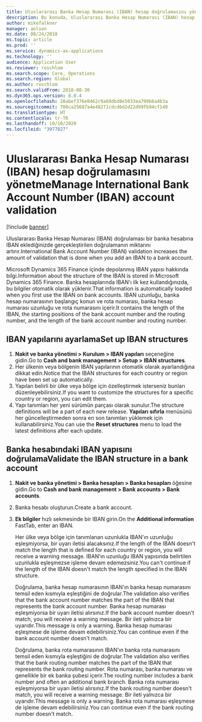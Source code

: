 ```yaml
---
title: Uluslararası Banka Hesap Numarası (IBAN) hesap doğrulamasını yönetme
description: Bu konuda, Uluslararası Banka Hesap Numarası (IBAN) hesap doğrulamasını yönetme işlemi açıklanmaktadır.
author: mikefalkner
manager: aolson
ms.date: 08/24/2018
ms.topic: article
ms.prod: ''
ms.service: dynamics-ax-applications
ms.technology: ''
audience: Application User
ms.reviewer: roschlom
ms.search.scope: Core, Operations
ms.search.region: Global
ms.author: roschlom
ms.search.validFrom: 2018-08-30
ms.dyn365.ops.version: 8.0.4
ms.openlocfilehash: 28abef376e8462c9a69dbd8e5033ea799b6a4b3a
ms.sourcegitcommit: 708ca25687a4e48271cdcd6d2d22d99fb94cf140
ms.translationtype: HT
ms.contentlocale: tr-TR
ms.lasthandoff: 10/10/2020
ms.locfileid: "3977827"
---
```

# <a name="manage-international-bank-account-number-iban-account-validation"></a><span data-ttu-id="ff31a-103">Uluslararası Banka Hesap Numarası (IBAN) hesap doğrulamasını yönetme</span><span class="sxs-lookup"><span data-stu-id="ff31a-103">Manage International Bank Account Number (IBAN) account validation</span></span>

[!include [banner](../includes/banner.md)]

<span data-ttu-id="ff31a-104">Uluslararası Banka Hesap Numarası (IBAN) doğrulaması bir banka hesabına IBAN eklediğinizde gerçekleştirilen doğrulamanın miktarını artırır.</span><span class="sxs-lookup"><span data-stu-id="ff31a-104">International Bank Account Number (IBAN) validation increases the amount of validation that is done when you add an IBAN to a bank account.</span></span>

<span data-ttu-id="ff31a-105">Microsoft Dynamics 365 Finance içinde depolanmış IBAN yapısı hakkında bilgi.</span><span class="sxs-lookup"><span data-stu-id="ff31a-105">Information about the structure of the IBAN is stored in Microsoft Dynamics 365 Finance.</span></span> <span data-ttu-id="ff31a-106">Banka hesaplarında IBAN'ı ilk kez kullandığınızda, bu bilgiler otomatik olarak yüklenir.</span><span class="sxs-lookup"><span data-stu-id="ff31a-106">That information is automatically loaded when you first use the IBAN on bank accounts.</span></span> <span data-ttu-id="ff31a-107">IBAN uzunluğu, banka hesap numarasının başlangıç konun ve rota numarası, banka hesap numarası uzunluğu ve rota numarasını içerir.</span><span class="sxs-lookup"><span data-stu-id="ff31a-107">It contains the length of the IBAN, the starting positions of the bank account number and the routing number, and the length of the bank account number and routing number.</span></span>

## <a name="set-up-iban-structures"></a><span data-ttu-id="ff31a-108">IBAN yapılarını ayarlama</span><span class="sxs-lookup"><span data-stu-id="ff31a-108">Set up IBAN structures</span></span>

1. <span data-ttu-id="ff31a-109">**Nakit ve banka yönetimi \> Kurulum \> IBAN yapıları** seçeneğine gidin.</span><span class="sxs-lookup"><span data-stu-id="ff31a-109">Go to **Cash and bank management \> Setup \> IBAN structures**.</span></span>
2. <span data-ttu-id="ff31a-110">Her ülkenin veya bölgenin IBAN yapılarının otomatik olarak ayarlandığına dikkat edin.</span><span class="sxs-lookup"><span data-stu-id="ff31a-110">Notice that the IBAN structures for each country or region have been set up automatically.</span></span>
3. <span data-ttu-id="ff31a-111">Yapıları belirli bir ülke veya bölge için özelleştirmek isterseniz bunları düzenleyebilirsiniz.</span><span class="sxs-lookup"><span data-stu-id="ff31a-111">If you want to customize the structures for a specific country or region, you can edit them.</span></span>
4. <span data-ttu-id="ff31a-112">Yapı tanımları her yeni sürümün parçası olarak sunulur.</span><span class="sxs-lookup"><span data-stu-id="ff31a-112">The structure definitions will be a part of each new release.</span></span> <span data-ttu-id="ff31a-113">**Yapıları sıfırla** menüsünü her güncelleştirmeden sonra en son tanımları yüklemek için kullanabilirsiniz.</span><span class="sxs-lookup"><span data-stu-id="ff31a-113">You can use the **Reset structures** menu to load the latest definitions after each update.</span></span>

## <a name="validate-the-iban-structure-in-a-bank-account"></a><span data-ttu-id="ff31a-114">Banka hesabındaki IBAN yapısını doğrulama</span><span class="sxs-lookup"><span data-stu-id="ff31a-114">Validate the IBAN structure in a bank account</span></span>

1. <span data-ttu-id="ff31a-115">**Nakit ve banka yönetimi \> Banka hesapları \> Banka hesapları** öğesine gidin.</span><span class="sxs-lookup"><span data-stu-id="ff31a-115">Go to **Cash and bank management \> Bank accounts \> Bank accounts**.</span></span>
2. <span data-ttu-id="ff31a-116">Banka hesabı oluşturun.</span><span class="sxs-lookup"><span data-stu-id="ff31a-116">Create a bank account.</span></span>
3. <span data-ttu-id="ff31a-117">**Ek bilgiler** hızlı sekmesinde bir IBAN girin.</span><span class="sxs-lookup"><span data-stu-id="ff31a-117">On the **Additional information** FastTab, enter an IBAN.</span></span>

    <span data-ttu-id="ff31a-118">Her ülke veya bölge için tanımlanan uzunlukla IBAN'ın uzunluğu eşleşmiyorsa, bir uyarı iletisi alacaksınız.</span><span class="sxs-lookup"><span data-stu-id="ff31a-118">If the length of the IBAN doesn't match the length that is defined for each country or region, you will receive a warning message.</span></span> <span data-ttu-id="ff31a-119">IBAN'ın uzunluğu IBAN yapısında belirtilen uzunlukla eşleşmezse işleme devam edemezsiniz.</span><span class="sxs-lookup"><span data-stu-id="ff31a-119">You can't continue if the length of the IBAN doesn't match the length specified in the IBAN structure.</span></span>

    <span data-ttu-id="ff31a-120">Doğrulama, banka hesap numarasının IBAN'ın banka hesap numarasını temsil eden kısmıyla eşleştiğini de doğrular.</span><span class="sxs-lookup"><span data-stu-id="ff31a-120">The validation also verifies that the bank account number matches the part of the IBAN that represents the bank account number.</span></span> <span data-ttu-id="ff31a-121">Banka hesap numarası eşleşmiyorsa bir uyarı iletisi alırsınız.</span><span class="sxs-lookup"><span data-stu-id="ff31a-121">If the bank account number doesn't match, you will receive a warning message.</span></span> <span data-ttu-id="ff31a-122">Bir ileti yalnızca bir uyarıdır.</span><span class="sxs-lookup"><span data-stu-id="ff31a-122">This message is only a warning.</span></span> <span data-ttu-id="ff31a-123">Banka hesap numarası eşleşmese de işleme devam edebilirsiniz.</span><span class="sxs-lookup"><span data-stu-id="ff31a-123">You can continue even if the bank account number doesn't match.</span></span>

    <span data-ttu-id="ff31a-124">Doğrulama, banka rota numarasının IBAN'ın banka rota numarasını temsil eden kısmıyla eşleştiğini de doğrular.</span><span class="sxs-lookup"><span data-stu-id="ff31a-124">The validation also verifies that the bank routing number matches the part of the IBAN that represents the bank routing number.</span></span> <span data-ttu-id="ff31a-125">Rota numarası, banka numarası ve genellikle bir ek banka şubesi içerir.</span><span class="sxs-lookup"><span data-stu-id="ff31a-125">The routing number includes a bank number and often an additional bank branch.</span></span> <span data-ttu-id="ff31a-126">Banka rota numarası eşleşmiyorsa bir uyarı iletisi alırsınız.</span><span class="sxs-lookup"><span data-stu-id="ff31a-126">If the bank routing number doesn't match, you will receive a warning message.</span></span> <span data-ttu-id="ff31a-127">Bir ileti yalnızca bir uyarıdır.</span><span class="sxs-lookup"><span data-stu-id="ff31a-127">This message is only a warning.</span></span> <span data-ttu-id="ff31a-128">Banka rota numarası eşleşmese de işleme devam edebilirsiniz.</span><span class="sxs-lookup"><span data-stu-id="ff31a-128">You can continue even if the bank routing number doesn't match.</span></span>
